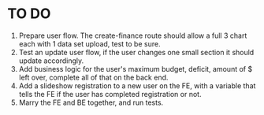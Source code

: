 # TO DO
1. Prepare user flow. The create-finance route should allow a full 3 chart each with 1 data set upload, test to be sure.
2. Test an update user flow, if the user changes one small section it should update accordingly.
3. Add business logic for the user's maximum budget, deficit, amount of $ left over, complete all of that on the back end.
4. Add a slideshow registration to a new user on the FE, with a variable that tells the FE if the user has completed registration or not.
5. Marry the FE and BE together, and run tests.